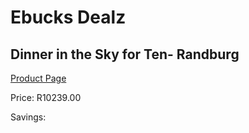
# Ebucks Dealz
## Dinner in the Sky for Ten- Randburg
[Product Page](https://www.ebucks.com/web/shop/productSelected.do?prodId=212917654&catId=714893646)

Price: R10239.00

Savings: 


	